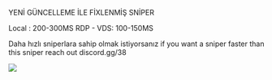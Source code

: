 YENİ GÜNCELLEME İLE FİXLENMİŞ SNİPER

Local : 200-300MS
RDP - VDS: 100-150MS

Daha hızlı sniperlara sahip olmak istiyorsanız
if you want a sniper faster than this sniper reach out
discord.gg/38

![](https://komarev.com/ghpvc/?username=t64t&repo=mfa-fix-sniper&color=green)
